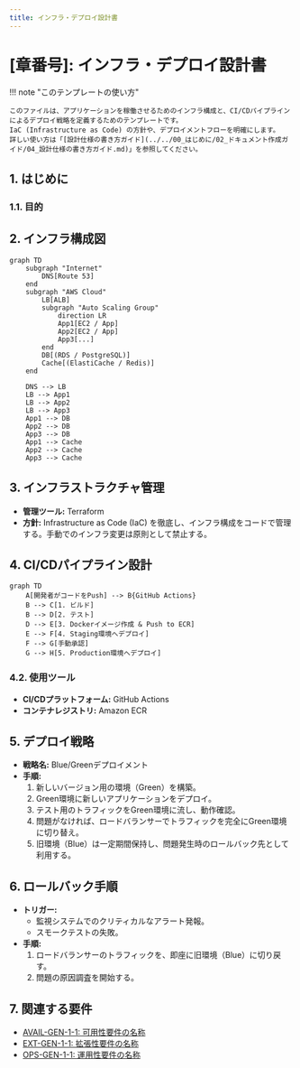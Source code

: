 ```yaml
---
title: インフラ・デプロイ設計書
---
```


# [章番号]: インフラ・デプロイ設計書

!!! note "このテンプレートの使い方"

    このファイルは、アプリケーションを稼働させるためのインフラ構成と、CI/CDパイプラインによるデプロイ戦略を定義するためのテンプレートです。
    IaC (Infrastructure as Code) の方針や、デプロイメントフローを明確にします。
    詳しい使い方は「[設計仕様の書き方ガイド](../../00_はじめに/02_ドキュメント作成ガイド/04_設計仕様の書き方ガイド.md)」を参照してください。

## 1. はじめに

### 1.1. 目的

## 2. インフラ構成図

```mermaid
graph TD
    subgraph "Internet"
        DNS[Route 53]
    end
    subgraph "AWS Cloud"
        LB[ALB]
        subgraph "Auto Scaling Group"
            direction LR
            App1[EC2 / App]
            App2[EC2 / App]
            App3[...]
        end
        DB[(RDS / PostgreSQL)]
        Cache[(ElastiCache / Redis)]
    end

    DNS --> LB
    LB --> App1
    LB --> App2
    LB --> App3
    App1 --> DB
    App2 --> DB
    App3 --> DB
    App1 --> Cache
    App2 --> Cache
    App3 --> Cache
```

## 3. インフラストラクチャ管理

- **管理ツール:** Terraform
- **方針:** Infrastructure as Code (IaC) を徹底し、インフラ構成をコードで管理する。手動でのインフラ変更は原則として禁止する。

## 4. CI/CDパイプライン設計

```mermaid
graph TD
    A[開発者がコードをPush] --> B{GitHub Actions}
    B --> C[1. ビルド]
    B --> D[2. テスト]
    D --> E[3. Dockerイメージ作成 & Push to ECR]
    E --> F[4. Staging環境へデプロイ]
    F --> G[手動承認]
    G --> H[5. Production環境へデプロイ]
```

### 4.2. 使用ツール

- **CI/CDプラットフォーム:** GitHub Actions
- **コンテナレジストリ:** Amazon ECR

## 5. デプロイ戦略

- **戦略名:** Blue/Greenデプロイメント
- **手順:**
    1. 新しいバージョン用の環境（Green）を構築。
    2. Green環境に新しいアプリケーションをデプロイ。
    3. テスト用のトラフィックをGreen環境に流し、動作確認。
    4. 問題がなければ、ロードバランサーでトラフィックを完全にGreen環境に切り替え。
    5. 旧環境（Blue）は一定期間保持し、問題発生時のロールバック先として利用する。

## 6. ロールバック手順

- **トリガー:**
    - 監視システムでのクリティカルなアラート発報。
    - スモークテストの失敗。
- **手順:**
    1. ロードバランサーのトラフィックを、即座に旧環境（Blue）に切り戻す。
    2. 問題の原因調査を開始する。

## 7. 関連する要件

- [AVAIL-GEN-1-1: 可用性要件の名称](../[仕様書フォルダ]/01_システム仕様書テンプレート.md#AVAIL-GEN-1-1)
- [EXT-GEN-1-1: 拡張性要件の名称](../[仕様書フォルダ]/01_システム仕様書テンプレート.md#EXT-GEN-1-1)
- [OPS-GEN-1-1: 運用性要件の名称](../[仕様書フォルダ]/01_システム仕様書テンプレート.md#OPS-GEN-1-1)
